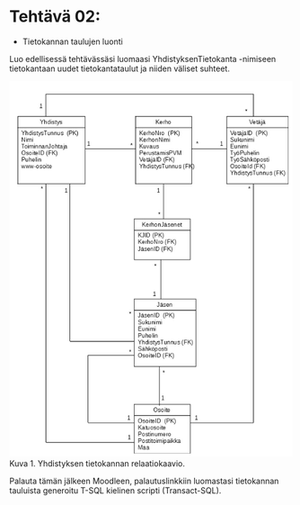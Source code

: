 # Tehtävä 02:

- Tietokannan taulujen luonti

Luo edellisessä tehtävässäsi luomaasi YhdistyksenTietokanta -nimiseen tietokantaan uudet tietokantataulut ja niiden väliset suhteet. 

![](YhdistyksenTietokantaKaavio.jpg)<br>
Kuva 1. Yhdistyksen tietokannan relaatiokaavio.

Palauta tämän jälkeen Moodleen, palautuslinkkiin luomastasi tietokannan tauluista generoitu T-SQL kielinen scripti (Transact-SQL).
